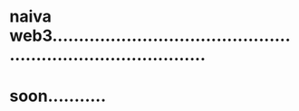 # naiva web3..................................................................................
# soon...........
